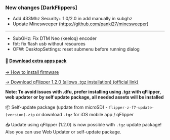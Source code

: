 ### New changes [DarkFlippers]
* Add 433Mhz Security+ 1.0/2.0 in add manually in subghz
* Update Minesweeper (https://github.com/panki27/minesweeper)
-----
* SubGHz: Fix DTM Neo (keeloq) encoder
* fbt: fix flash usb without resources
* OFW: DesktopSettings: reset submenu before running dialog

#### 🎲 [Download extra apps pack](https://download-directory.github.io/?url=https://github.com/UberGuidoZ/Flipper/tree/main/Applications/Unleashed)

[-> How to install firmware](https://github.com/pieceofsys/flipperzero-firmware/blob/dev/documentation/HowToInstall.md)

[-> Download qFlipper 1.2.0 (allows .tgz installation) (official link)](https://update.flipperzero.one/builds/qFlipper/1.2.0/)

**Note: To avoid issues with .dfu, prefer installing using .tgz with qFlipper, web updater or by self update package, all needed assets will be installed**

📦 Self-update package (update from microSD) - `flipper-z-f7-update-(version).zip` or download `.tgz` for iOS mobile app / qFlipper

📥 Update using qFlipper (1.2.0) is now possible with `.tgz` update package! Also you can use Web Updater or self-update package.
